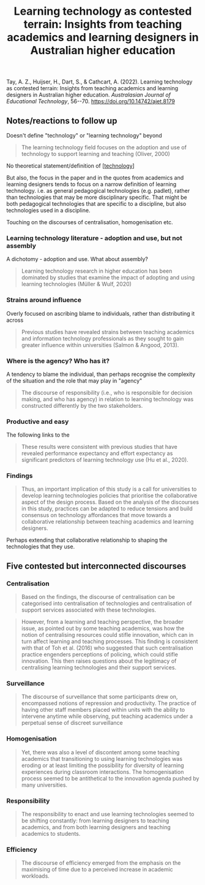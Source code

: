 ﻿---
backlinks:
- title: Paper Summaries
  url: /memex/sense/Paper-Summaries/paper-summaries.html
title: 'Learning technology as contested terrain: Insights from teaching academics
  and learning designers in Australian higher education'
---
Tay, A. Z., Huijser, H., Dart, S., & Cathcart, A. (2022). Learning technology as contested terrain: Insights from teaching academics and learning designers in Australian higher education. *Australasian Journal of Educational Technology*, 56--70. <https://doi.org/10.14742/ajet.8179>

## Notes/reactions to follow up

Doesn't define "technology" or "learning technology" beyond
> The learning technology field focuses on the adoption and use of technology to support learning and teaching (Oliver, 2000)

No theoretical statement/definition of [[technology]]

But also, the focus in the paper and in the quotes from academics and learning designers tends to focus on a narrow definition of learning technology. i.e. as general pedagogical technologies (e.g. padlet), rather than technologies that may be more disciplinary specific. That might be both pedagogical technologies that are specific to a discipline, but also technologies used in a discipline. 

Touching on the discourses of centralisation, homogenisation etc.


### Learning technology literature - adoption and use, but not assembly
	
A dichotomy - adoption and use.  What about assembly?
> Learning technology research in higher education has been dominated by studies that examine the impact of adopting and using learning technologies (Müller & Wulf, 2020)

### Strains around influence

Overly focused on ascribing blame to individuals, rather than distributing it across
> Previous studies have revealed strains between teaching academics and information technology professionals as they sought to gain greater influence within universities (Salmon & Angood, 2013).

### Where is the agency? Who has it?

A tendency to blame the individual, than perhaps recognise the complexity of the situation and the role that may play in "agency"
> The discourse of responsibility (i.e., who is responsible for decision making, and who has agency) in relation to learning technology was constructed differently by the two stakeholders.

### Productive and easy

The following links to the 
> These results were consistent with previous studies that have revealed performance expectancy and effort expectancy as significant predictors of learning technology use (Hu et al., 2020).

### Findings

> Thus, an important implication of this study is a call for universities to develop learning technologies policies that prioritise the collaborative aspect of the design process. Based on the analysis of the discourses in this study, practices can be adapted to reduce tensions and build consensus on technology affordances that move towards a collaborative relationship between teaching academics and learning designers.

Perhaps extending that collaborative relationship to shaping the technologies that they use.

## Five contested but interconnected discourses

### Centralisation

> Based on the findings, the discourse of centralisation can be categorised into centralisation of technologies and centralisation of support services associated with these technologies. 

> However, from a learning and teaching perspective, the broader issue, as pointed out by some teaching academics, was how the notion of centralising resources could stifle innovation, which can in turn affect learning and teaching processes. This finding is consistent with that of Toh et al. (2016) who suggested that such centralisation practice engenders perceptions of policing, which could stifle innovation. This then raises questions about the legitimacy of centralising learning technologies and their support services.

### Surveillance

> The discourse of surveillance that some participants drew on, encompassed notions of repression and productivity. The practice of having other staff members placed within units with the ability to intervene anytime while observing, put teaching academics under a perpetual sense of discreet surveillance

### Homogenisation

> Yet, there was also a level of discontent among some teaching academics that transitioning to using learning technologies was eroding or at least limiting the possibility for diversity of learning experiences during classroom interactions. The homogenisation process seemed to be antithetical to the innovation agenda pushed by many universities.

### Responsibility

> The responsibility to enact and use learning technologies seemed to be shifting constantly: from learning designers to teaching academics, and from both learning designers and teaching academics to students.

### Efficiency

> The discourse of efficiency emerged from the emphasis on the maximising of time due to a perceived increase in academic workloads.

[//begin]: # "Autogenerated link references for markdown compatibility"
[technology]: ../nodt/technology "Technology"
[//end]: # "Autogenerated link references"